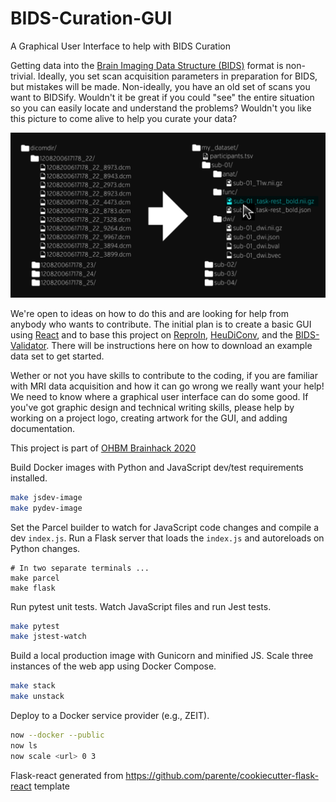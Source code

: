 # BIDS-Curation-GUI
A Graphical User Interface to help with BIDS Curation

Getting data into the [Brain Imaging Data Structure (BIDS)](https://bids.neuroimaging.io/) format is non-trivial.  Ideally, you set scan acquisition parameters in preparation for BIDS, but mistakes will be made.  Non-ideally, you have an old set of scans you want to BIDSify.  Wouldn't it be great if you could "see" the entire situation so you can easily locate and understand the problems?  Wouldn't you like this picture to come alive to help you curate your data?

![DICOM folders to BIDS hierarchy](img/BIDS_GUI.png)

We're open to ideas on how to do this and are looking for help from anybody who wants to contribute.  The initial plan is to create a basic GUI using [React](https://reactjs.org/) and to base this project on [ReproIn](https://github.com/ReproNim/reproin#reproin), [HeuDiConv](https://github.com/nipy/heudiconv#heudiconv), and the [BIDS-Validator](https://github.com/bids-standard/bids-validator#bids-validator).  There will be instructions here on how to download an example data set to get started.

Wether or not you have skills to contribute to the coding, if you are familiar with MRI data acquisition and how it can go wrong we really want your help!  We need to know where a graphical user interface can do some good.  If you've got graphic design and technical writing skills, please help by working on a project logo, creating artwork for the GUI, and adding documentation.

This project is part of [OHBM Brainhack 2020](https://ohbm.github.io/hackathon2020/)


Build Docker images with Python and JavaScript dev/test requirements installed.

```bash
make jsdev-image
make pydev-image
```

Set the Parcel builder to watch for JavaScript code changes and compile a dev
`index.js`. Run a Flask server that loads the `index.js` and autoreloads on
Python changes.

```
# In two separate terminals ...
make parcel
make flask
```

Run pytest unit tests. Watch JavaScript files and run Jest tests.

```bash
make pytest
make jstest-watch
```

Build a local production image with Gunicorn and minified JS. Scale three
instances of the web app using Docker Compose.

```bash
make stack
make unstack
```

Deploy to a Docker service provider (e.g., ZEIT).

```bash
now --docker --public
now ls
now scale <url> 0 3
```

Flask-react generated from https://github.com/parente/cookiecutter-flask-react template
